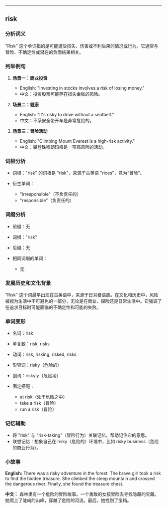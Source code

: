 
---------------
## risk
### 分析词义
"Risk" 这个单词指的是可能遭受损失、伤害或不利后果的情况或行为。它通常与冒险、不确定性或潜在的负面结果相关。

### 列举例句
1. **场景一：商业投资**
   - English: "Investing in stocks involves a risk of losing money."
   - 中文：投资股票可能存在损失金钱的风险。

2. **场景二：健康**
   - English: "It's risky to drive without a seatbelt."
   - 中文：不系安全带开车是非常危险的。

3. **场景三：冒险活动**
   - English: "Climbing Mount Everest is a high-risk activity."
   - 中文：攀登珠穆朗玛峰是一项高风险的活动。

### 词根分析
- 词根："risk" 的词根是 "risk"，来源于古英语 "rices"，意为“冒险”。

- 衍生单词：
  - "irresponsible"（不负责任的）
  - "responsible"（负责任的）

### 词缀分析
- 前缀：无
- 词根："risk"
- 后缀：无

- 相同词缀的单词：
  - 无

### 发展历史和文化背景
"Risk" 这个词最早出现在古英语中，来源于日耳曼语族。在文化和历史中，风险被视为生活中不可避免的一部分，无论是在商业、探险还是日常生活中。它强调了在追求目标时可能面临的不确定性和可能的失败。

### 单词变形
- 名词：risk
- 单复数：risk, risks
- 动词：risk, risking, risked, risks
- 形容词：risky（危险的）
- 副词：riskyly（危险地）

- 固定搭配：
  - at risk（处于危险之中）
  - take a risk（冒险）
  - run a risk（冒险）

### 记忆辅助
- 将 "risk" 与 "risk-taking"（冒险行为）关联记忆，帮助记住它的意思。
- 联想记忆：想象自己在 risky（危险的）环境中，比如 risky business（危险的商业行为）。

### 小故事
**English:**
There was a risky adventure in the forest. The brave girl took a risk to find the hidden treasure. She climbed the steep mountain and crossed the dangerous river. Finally, she found the treasure chest.

**中文：**
森林里有一个危险的冒险故事。一个勇敢的女孩冒险去寻找隐藏的宝藏。她爬上了陡峭的山峰，穿越了危险的河流。最后，她找到了宝箱。

